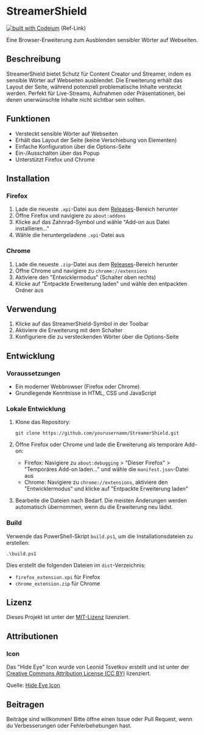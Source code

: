 # StreamerShield

[![built with Codeium](https://codeium.com/badges/main)](https://codeium.com/refer?referral_code=ggas84ou7cgqfvd1) (Ref-Link)

Eine Browser-Erweiterung zum Ausblenden sensibler Wörter auf Webseiten.

## Beschreibung

StreamerShield bietet Schutz für Content Creator und Streamer, indem es sensible Wörter auf Webseiten ausblendet. Die Erweiterung erhält das Layout der Seite, während potenziell problematische Inhalte versteckt werden. Perfekt für Live-Streams, Aufnahmen oder Präsentationen, bei denen unerwünschte Inhalte nicht sichtbar sein sollten.

## Funktionen

- Versteckt sensible Wörter auf Webseiten
- Erhält das Layout der Seite (keine Verschiebung von Elementen)
- Einfache Konfiguration über die Options-Seite
- Ein-/Ausschalten über das Popup
- Unterstützt Firefox und Chrome

## Installation

### Firefox

1. Lade die neueste `.xpi`-Datei aus dem [Releases](https://github.com/yourusername/StreamerShield/releases)-Bereich herunter
2. Öffne Firefox und navigiere zu `about:addons`
3. Klicke auf das Zahnrad-Symbol und wähle "Add-on aus Datei installieren..."
4. Wähle die heruntergeladene `.xpi`-Datei aus

### Chrome

1. Lade die neueste `.zip`-Datei aus dem [Releases](https://github.com/yourusername/StreamerShield/releases)-Bereich herunter
2. Öffne Chrome und navigiere zu `chrome://extensions`
3. Aktiviere den "Entwicklermodus" (Schalter oben rechts)
4. Klicke auf "Entpackte Erweiterung laden" und wähle den entpackten Ordner aus

## Verwendung

1. Klicke auf das StreamerShield-Symbol in der Toolbar
2. Aktiviere die Erweiterung mit dem Schalter
3. Konfiguriere die zu versteckenden Wörter über die Options-Seite

## Entwicklung

### Voraussetzungen

- Ein moderner Webbrowser (Firefox oder Chrome)
- Grundlegende Kenntnisse in HTML, CSS und JavaScript

### Lokale Entwicklung

1. Klone das Repository:
   ```
   git clone https://github.com/yourusername/StreamerShield.git
   ```

2. Öffne Firefox oder Chrome und lade die Erweiterung als temporäre Add-on:
   - Firefox: Navigiere zu `about:debugging` > "Dieser Firefox" > "Temporäres Add-on laden..." und wähle die `manifest.json`-Datei aus
   - Chrome: Navigiere zu `chrome://extensions`, aktiviere den "Entwicklermodus" und klicke auf "Entpackte Erweiterung laden"

3. Bearbeite die Dateien nach Bedarf. Die meisten Änderungen werden automatisch übernommen, wenn du die Erweiterung neu lädst.

### Build

Verwende das PowerShell-Skript `build.ps1`, um die Installationsdateien zu erstellen:

```
.\build.ps1
```

Dies erstellt die folgenden Dateien im `dist`-Verzeichnis:
- `firefox_extension.xpi` für Firefox
- `chrome_extension.zip` für Chrome

## Lizenz

Dieses Projekt ist unter der [MIT-Lizenz](LICENSE) lizenziert.

## Attributionen

### Icon

Das "Hide Eye" Icon wurde von Leonid Tsvetkov erstellt und ist unter der [Creative Commons Attribution License (CC BY)](https://creativecommons.org/licenses/by/4.0/) lizenziert.

Quelle: [Hide Eye Icon](https://www.svgrepo.com/svg/457690/hide-eye)

## Beitragen

Beiträge sind willkommen! Bitte öffne einen Issue oder Pull Request, wenn du Verbesserungen oder Fehlerbehebungen hast.
